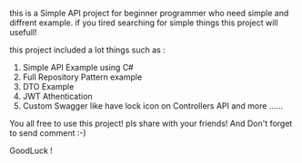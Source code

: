 this is a Simple API project for beginner programmer who need simple and diffrent example. 
if you tired searching for simple things this project will usefull!

this project included a lot things such as :
  1. Simple API Example using C#
  2. Full Repository Pattern example
  3. DTO Example 
  4. JWT Athentication 
  5. Custom Swagger like have lock icon on Controllers API
  and more ......

You all free to use this project! pls share with your friends! And Don't forget to send comment :-) 

GoodLuck !

